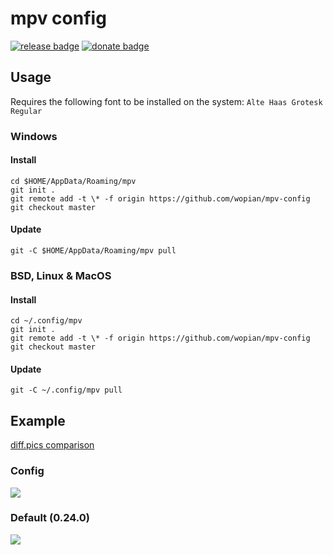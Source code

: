 # mpv config

[![release badge]][release]
[![donate badge]][donate]

## Usage

Requires the following font to be installed on the system: `Alte Haas Grotesk Regular`

### Windows

#### Install

```console
cd $HOME/AppData/Roaming/mpv
git init .
git remote add -t \* -f origin https://github.com/wopian/mpv-config
git checkout master
```

#### Update

```console
git -C $HOME/AppData/Roaming/mpv pull
```

### BSD, Linux & MacOS

#### Install

```console
cd ~/.config/mpv
git init .
git remote add -t \* -f origin https://github.com/wopian/mpv-config
git checkout master
```

#### Update

```console
git -C ~/.config/mpv pull
```

## Example

[diff.pics comparison](http://diff.pics/UasGxbWi3k4W/1)

### Config

![](https://i.imgur.com/qamsvtC.jpg)

### Default (0.24.0)

![](https://i.imgur.com/UTUPumd.jpg)

[release]:https://github.com/wopian/mpv-config/releases
[release badge]:https://flat.badgen.net/github/release/wopian/mpv-config

[donate]:https://paypal.me/wopian
[donate badge]:https://flat.badgen.net/badge/support%20me%20on/paypal.me/pink
